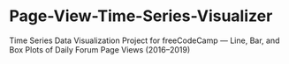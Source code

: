 # Page-View-Time-Series-Visualizer
Time Series Data Visualization Project for freeCodeCamp — Line, Bar, and Box Plots of Daily Forum Page Views (2016–2019) 
